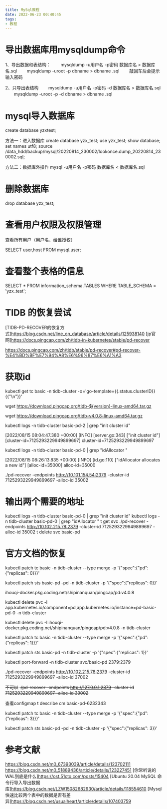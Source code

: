 ```yaml
---
title: MySql教程
date: 2022-06-23 00:40:45
tags:
- 教程
---
```


# 导出数据库用mysqldump命令
1、导出数据和表结构：
　　mysqldump -u用户名 -p密码 数据库名 > 数据库名.sql
　　mysqldump -uroot -p dbname > dbname .sql
　　敲回车后会提示输入密码


2、只导出表结构
　　mysqldump -u用户名 -p密码 -d 数据库名 > 数据库名.sql
　　mysqldump -uroot -p -d dbname > dbname .sql


# mysql导入数据库

create database yzxtest;


方法一：进入数据库
create database yzx_test;
use yzx_test;
show database;
set names utf8;
source /data_hdd/backup/mysql/20220814_230002/lookonce.dump_20220814_230002.sql;


方法二：数据库外操作
mysql -u用户名 -p密码 数据库名 < 数据库名.sql


# 删除数据库

drop database yzx_test;


# 查看用户权限及权限管理
查看所有用户（用户名、给谁授权）

SELECT user,host FROM mysql.user;



# 查看整个表格的信息

SELECT * FROM information_schema.TABLES WHERE TABLE_SCHEMA = 'yzx_test';




# TIDB 的恢复尝试




[TIDB-PD-RECOVER的恢复方式]https://blog.csdn.net/line_on_database/article/details/125938140
[jp官网]https://docs.pingcap.com/zh/tidb-in-kubernetes/stable/pd-recover

https://docs.pingcap.com/zh/tidb/stable/pd-recover#pd-recover-%E4%BD%BF%E7%94%A8%E6%96%87%E6%A1%A3


# 获取id
kubectl get tc basic -n tidb-cluster -o='go-template={{.status.clusterID}}{{"\n"}}'



wget https://download.pingcap.org/tidb-${version}-linux-amd64.tar.gz

wget https://download.pingcap.org/tidb-v4.0.8-linux-amd64.tar.gz


kubectl logs -n tidb-cluster basic-pd-2 | grep "init cluster id"

[2022/08/15 08:04:47.380 +00:00] [INFO] [server.go:343] ["init cluster id"] [cluster-id=7125293229949899697]
cluster-id=7125293229949899697

kubectl logs -n tidb-cluster basic-pd-0  | grep "idAllocator "

[2022/08/15 08:26:13.835 +00:00] [INFO] [id.go:110] ["idAllocator allocates a new id"] [alloc-id=35000]
alloc-id=35000


./pd-recover -endpoints http://10.101.154.54:2379 -cluster-id 7125293229949899697 -alloc-id 35002



# 输出两个需要的地址
kubectl logs -n tidb-cluster basic-pd-0 | grep "init cluster id"
kubectl logs -n tidb-cluster basic-pd-0  | grep "idAllocator "
t get svc
./pd-recover -endpoints http://10.102.215.78:2379 -cluster-id 7125293229949899697 -alloc-id 35002
t delete svc basic-pd



# 官方文档的恢复

kubectl patch tc basic -n tidb-cluster --type merge -p '{"spec":{"pd":{"replicas": 0}}}'


kubectl patch sts basic-pd -pd -n  tidb-cluster -p '{"spec":{"replicas": 0}}'



ihouqi-docker.pkg.coding.net/shipinanquan/pingcap/pd:v4.0.8

kubectl delete pvc -l app.kubernetes.io/component=pd,app.kubernetes.io/instance=pd-basic-pd-0 -n tidb-cluster

kubectl delete pvc -l ihouqi-docker.pkg.coding.net/shipinanquan/pingcap/pd:v4.0.8 -n tidb-cluster


kubectl patch tc basic -n tidb-cluster --type merge -p '{"spec":{"pd":{"replicas": 1}}}'


kubectl patch sts basic-pd -n tidb-cluster -p '{"spec":{"replicas": 1}}'



kubectl port-forward -n tidb-cluster svc/basic-pd 2379:2379

./pd-recover -endpoints http://10.102.215.78:2379 -cluster-id 7125293229949899697 -alloc-id 37002

~~不可以~~
~~./pd-recover -endpoints http://127.0.0.1:2379 -cluster-id 7125293229949899697 -alloc-id 39002~~


查看configmap
t describe cm basic-pd-6232343




kubectl patch tc basic -n tidb-cluster --type merge -p '{"spec":{"pd":{"replicas": 3}}}'


kubectl patch sts basic-pd -pd -n  tidb-cluster -p '{"spec":{"replicas": 3}}'



# 参考文献

https://blog.csdn.net/m0_67393039/article/details/123702111
https://blog.csdn.net/m0_51889436/article/details/123227451
[你常听说的WAL到底是什么]https://ost.51cto.com/posts/15404
[Ubuntu 20.04 MySQL 命令行导入导出数据库]https://blog.csdn.net/LZW15082682930/article/details/118554610
[Mysql快速比较两个表中的数据是否有差异]https://blog.csdn.net/usualheart/article/details/107403759



